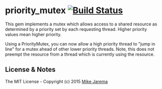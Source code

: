 # priority_mutex [![Build Status](https://secure.travis-ci.org/mikejarema/priority_mutex.png)](http://travis-ci.org/mikejarema/priority_mutex)

This gem implements a mutex which allows access to a shared resource as determined by a priority set by each requesting thread. Higher priority values mean higher priority.

Using a PriorityMutex, you can now allow a high priority thread to "jump in line" for a mutex ahead of other lower priority threads. Note, this does not preempt the resource from a thread which is currently using the resource.



## License & Notes

The MIT License - Copyright (c) 2015 [Mike Jarema](http://mikejarema.com)
